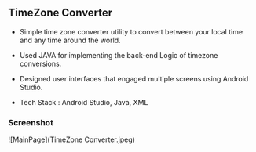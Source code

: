 ## TimeZone Converter

- Simple time zone converter utility to convert between your local time and any time around the world.

- Used JAVA for implementing the back-end Logic of timezone conversions.

- Designed user interfaces that engaged multiple screens using Android Studio.

- Tech Stack : Android Studio, Java, XML

### Screenshot
![MainPage](TimeZone Converter.jpeg) 